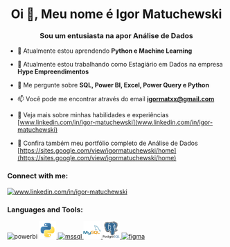 <h1 align="center">Oi 👋, Meu nome é Igor Matuchewski</h1>
<h3 align="center">Sou um entusiasta na apor Análise de Dados</h3>

- 🌱 Atualmente estou aprendendo **Python e Machine Learning**

- 👯 Atualmente estou trabalhando como Estagiário em Dados na empresa **Hype Empreendimentos**

- 💬 Me pergunte sobre **SQL, Power BI, Excel, Power Query e Python**

- 📫 Você pode me encontrar através do email **igormatxx@gmail.com**

- 📄 Veja mais sobre minhas habilidades e experiências [www.linkedin.com/in/igor-matuchewski](www.linkedin.com/in/igor-matuchewski)

- 📄 Confira também meu portfólio completo de Análise de Dados [https://sites.google.com/view/igormatuchewski/home](https://sites.google.com/view/igormatuchewski/home)

<h3 align="left">Connect with me:</h3>
<p align="left">
<a href="https://linkedin.com/in/www.linkedin.com/in/igor-matuchewski" target="blank"><img align="center" src="https://raw.githubusercontent.com/rahuldkjain/github-profile-readme-generator/master/src/images/icons/Social/linked-in-alt.svg" alt="www.linkedin.com/in/igor-matuchewski" height="30" width="40" /></a>
</p>

<h3 align="left">Languages and Tools:</h3>
<p align="left"> <a> <img src="https://upload.vectorlogo.zone/logos/microsoft_powerbi/images/985205ac-fb3d-4c80-97f4-7bc0fec8c67d.svg" alt="powerbi" width="40" height="40"/></a> <a href="https://www.python.org" target="_blank" rel="noreferrer"> <img src="https://raw.githubusercontent.com/devicons/devicon/master/icons/python/python-original.svg" alt="python" width="40" height="40"/> </a> <a href="https://www.microsoft.com/en-us/sql-server" target="_blank" rel="noreferrer"> <img src="https://www.svgrepo.com/show/303229/microsoft-sql-server-logo.svg" alt="mssql" width="40" height="40"/> </a> <a href="https://www.mysql.com/" target="_blank" rel="noreferrer"> <img src="https://raw.githubusercontent.com/devicons/devicon/master/icons/mysql/mysql-original-wordmark.svg" alt="mysql" width="40" height="40"/> </a> <a href="https://www.postgresql.org" target="_blank" rel="noreferrer"> <img src="https://raw.githubusercontent.com/devicons/devicon/master/icons/postgresql/postgresql-original-wordmark.svg" alt="postgresql" width="40" height="40"/> </a><a href="https://www.figma.com/" target="_blank" rel="noreferrer"> <img src="https://www.vectorlogo.zone/logos/figma/figma-icon.svg" alt="figma" width="40" height="40"/> </a></p>

<!---
igormatuchewski/igormatuchewski is a ✨ special ✨ repository because its `README.md` (this file) appears on your GitHub profile.
You can click the Preview link to take a look at your changes.
--->
